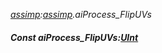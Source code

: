 _[assimp](../../modules/assimp/assimp-module.md):[assimp](../../modules/assimp/assimp-module.md).aiProcess\_FlipUVs_
##### Const aiProcess\_FlipUVs:[UInt](../../modules/wonkey/wonkey-types-uint.md)
